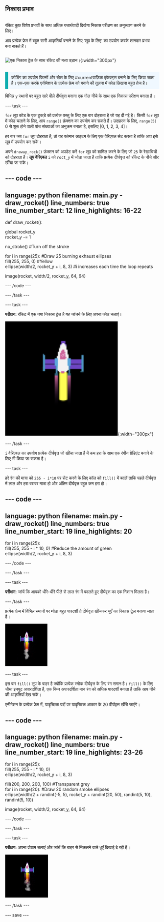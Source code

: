 ## निकास प्रभाव

<div style="display: flex; flex-wrap: wrap">
<div style="flex-basis: 200px; flex-grow: 1; margin-right: 15px;">

रॉकेट कुछ विशेष प्रभावों के साथ अधिक यथार्थवादी दिखेगा निकास परीक्षण का अनुरूपण करने के लिए। 

आप प्रत्येक फ्रेम में बहुत सारी आकृतियाँ बनाने के लिए 'लूप के लिए' का उपयोग करके शानदार प्रभाव बना सकते हैं।

</div>
<div>

![एक निकास ट्रेल के साथ रॉकेट की मध्य उड़ान।](images/flicking_rocket.gif){:width="300px"}

</div>
</div>

<p style="border-left: solid; border-width:10px; border-color: #0faeb0; background-color: aliceblue; padding: 10px;">
कोडिंग का उपयोग फिल्मों और खेल के लिए <span style="color: #0feb0">#currentग्राफ़िक इफेक्ट्स </span> बनाने के लिए किया जाता है। एक-एक करके एनीमेशन के प्रत्येक फ्रेम को बनाने की तुलना में कोड लिखना बहुत तेज है। </p>

विभिन्न `y` स्थानों पर बहुत सारे पीले दीर्घवृत्त बनाना एक गोल नीचे के साथ एक निकास परीक्षण बनाता है।

--- task ---

`for` लूप कोड के एक टुकड़े को प्रत्येक वस्तु के लिए एक बार दोहराता है जो यह दी गई है। किसी `for` लूप में कोड चलाने के लिए, आप `range()` फ़ंक्शन का उपयोग कर सकते हैं। उदाहरण के लिए, `range(5)` 0 से शुरू होने वाली पांच संख्याओं का अनुक्रम बनाता है, इसलिए [0, 1, 2, 3, 4]।

हर बार जब `for` लूप दोहराता है, तो यह वर्तमान आइटम के लिए एक वेरिएबल सेट करता है ताकि आप इसे लूप में उपयोग कर सकें।

अपने `draway_rock()` फ़ंक्शन को अपडेट करें `for` लूप को शामिल करने के लिए जो `25` के रेखाचित्रों को दोहराता है। **लूप वेरिएबल** `i` को `roct_y` में जोड़ा जाता है ताकि प्रत्येक दीर्घवृत्त को रॉकेट के नीचे और खींचा जा सके।

--- code ---
---
language: python filename: main.py - draw_rocket() line_numbers: true line_number_start: 12
line_highlights: 16-22
---

def draw_rocket():

  global rocket_y   
rocket_y -= 1

  no_stroke() #Turn off the stroke

  for i in range(25): #Draw 25 burning exhaust ellipses   
fill(255, 255, 0) #Yellow   
ellipse(width/2, rocket_y + i, 8, 3) #i increases each time the loop repeats

  image(rocket, width/2, rocket_y, 64, 64)


--- /code ---

--- /task ---

--- task ---

**परीक्षण:** रॉकेट में एक नया निकास ट्रेल है यह जांचने के लिए अपना कोड चलाएं।

![एक निकास परीक्षण के साथ रॉकेट का एक क्लोज़-अप।](images/rocket_exhaust.png){:width="300px"}

--- /task ---

`i` वेरिएबल का उपयोग प्रत्येक दीर्घवृत्त जो खींचा जाता है में कम हरा के साथ एक रंगीन ग्रेडिएंट बनाने के लिए भी किया जा सकता है।

--- task ---

हरे रंग की मात्रा को `255 - i*10` पर सेट करने के लिए कॉल को `fill()` में बदलें ताकि पहले दीर्घवृत्त में लाल और हरा बराबर मात्रा हो और अंतिम दीर्घवृत्त बहुत कम हरा हो।

--- code ---
---
language: python filename: main.py - draw_rocket() line_numbers: true line_number_start: 19
line_highlights: 20
---

  for i in range(25):   
fill(255, 255 - i * 10, 0) #Reduce the amount of green    
ellipse(width/2, rocket_y + i, 8, 3)

--- /code ---

--- /task ---

--- task ---

**परीक्षण:** जांचें कि आपको धीरे-धीरे पीले से लाल रंग में बदलते हुए दीर्घवृत्त का एक निशान मिलता है।

--- /task ---

प्रत्येक फ्रेम में विभिन्न स्थानों पर थोड़ा बहुत पारदर्शी ग्रे दीर्घवृत्त खींचकर धुएँ का निकास ट्रेल बनाया जाता है।

![धुएं के प्रभाव का एक धीमा एनीमेशन।](images/rocket_smoke.gif)

--- task ---

इस बार `fill()` लूप के बाहर है क्योंकि प्रत्येक स्मोक दीर्घवृत्त के लिए रंग समान है। `fill()` के लिए चौथा इनपुट अपारदर्शिता है, एक निम्न अपारदर्शिता मान रंग को अधिक पारदर्शी बनाता है ताकि आप नीचे की आकृतियाँ देख सकें।

एनीमेशन के प्रत्येक फ्रेम में, यादृच्छिक पदों पर यादृच्छिक आकार के 20 दीर्घवृत्त खींचे जाएंगे।

--- code ---
---
language: python filename: main.py - draw_rocket() line_numbers: true line_number_start: 19
line_highlights: 23-26
---

  for i in range(25):  
fill(255, 255 - i * 10, 0)   
ellipse(width/2, rocket_y + i, 8, 3)

  fill(200, 200, 200, 100) #Transparent grey   
for i in range(20): #Draw 20 random smoke ellipses    
ellipse(width/2 + randint(-5, 5), rocket_y + randint(20, 50), randint(5, 10), randint(5, 10))

  image(rocket, width/2, rocket_y, 64, 64)

--- /code ---

--- /task ---

--- task ---

**परीक्षण:** अपना प्रोग्राम चलाएं और जांचें कि बाहर से निकलने वाले धुएँ दिखाई दे रही हैं।

![रॉकेट का एक क्लोज़-अप और जोड़े गए धुएं के साथ निकास का निशान।](images/rocket_exhaust_circles.gif)

--- /task ---

--- save ---
